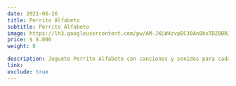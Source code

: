 ```yaml
---
date: 2021-06-26
title: Perrito Alfabeto
subtitle: Perrito Alfabeto
image: https://lh3.googleusercontent.com/pw/AM-JKLW4zvpBC30An8bxTDZ0BRJ3lMeeotOsid-zK0MSqjCO6IIB9meRl6E23vYE7lRGT5s5A7r8MvTsOvp7G_6lJpvc2KkCYlbkNqGtJb2AskUVZ42SUBGfV8VtA6ZIwbZB5X31jgTB7fvYYfmL1Fjm_45XaA=w828-h621-no?authuser=0
price: $ 8.000
weight: 8

description: Juguete Perrito Alfabeto con canciones y sonidos para cada letra. Canta al andar y con los botones
link: 
exclude: true
---
```

